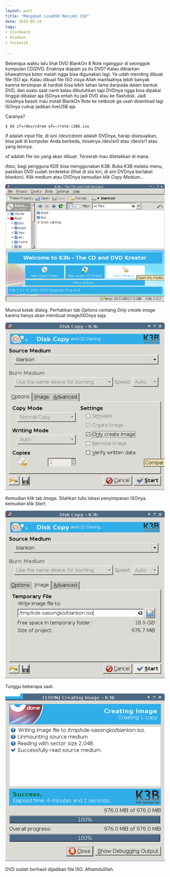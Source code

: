 ```yaml
---
layout: post
title: "Mengubah LiveDVD Menjadi ISO"
date: 2015-05-23
tags: 
- slackware
- blankon
- forensik

---
```

Beberapa waktu lalu lihat DVD BlankOn 8 Rote nganggur di seonggok kumpulan CD/DVD. Enaknya diapain ya itu DVD? Kalau dibiarkan khawatirnya kotor malah ngga bisa digunakan lagi. Ya udah mending dibuat file ISO aja. Kalau dibuat file ISO insya Allah manfaatnya lebih banyak karena tersimpan di hardisk bisa lebih tahan lama daripada dalam bentuk DVD, dan suatu saat nanti kalau dibutuhkan tapi DVDnya ngga bisa dipakai tinggal dibakar aja ISOnya entah itu jadi DVD atau ke flashdisk. Jadi misalnya besok mau install BlankOn Rote ke netbook ga usah download lagi ISOnya cukup jadikan liveUSB aja.

Caranya?

```
$ dd if=/dev/cdrom of=~/rote-i386.iso
```

if adalah input file, di sini /dev/cdrom adalah DVDnya, harap disesuaikan, bisa jadi di komputer Anda berbeda, misalnya /dev/sr0 atau /dev/sr1 atau yang lainnya.

of adalah file iso yang akan dibuat. Terserah mau diletakkan di mana.

*Atau*, bagi pengguna KDE bisa menggunakan K3B. Buka K3B melalui menu, pastikan DVD sudah terdeteksi (lihat di sisi kiri, di sini DVDnya berlabel _blankon_). Klik medium atau DVDnya kemudian klik _Copy Medium..._ 

![](/gambar/k3b-copy-medium.png)

Muncul kotak dialog. Perhatikan tab *Options* centang _Only create image_ karena hanya akan membuat image/ISOnya saja.

![](/gambar/k3b-only-create-image.png)

Kemudian klik tab *Image*. Silahkan tulis lokasi penyimpanan ISOnya. kemudian klik *Start*.

![](/gambar/k3b-lokasi-image.png)

Tunggu beberapa saat.

![](/gambar/k3b-create-iso-sukses.png)

DVD sudah berhasil dijadikan file ISO. Alhamdulillah.
